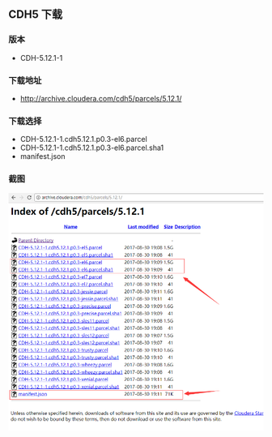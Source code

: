 ## CDH5 下载

### 版本
- CDH-5.12.1-1

### 下载地址 
- http://archive.cloudera.com/cdh5/parcels/5.12.1/


### 下载选择
- CDH-5.12.1-1.cdh5.12.1.p0.3-el6.parcel
- CDH-5.12.1-1.cdh5.12.1.p0.3-el6.parcel.sha1
- manifest.json

### 截图
![CDH下载截图](./CDH_download.png)
